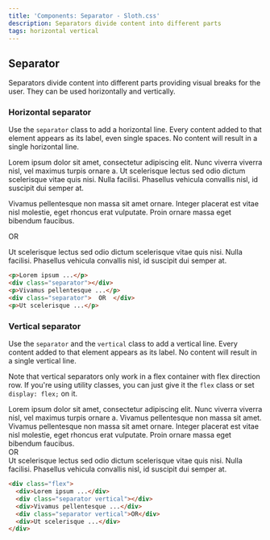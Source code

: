 ```yaml
---
title: 'Components: Separator - Sloth.css'
description: Separators divide content into different parts
tags: horizontal vertical
---
```


## Separator

Separators divide content into different parts providing visual breaks for the user. They can be used horizontally and vertically.

### Horizontal separator

Use the `separator` class to add a horizontal line. Every content added to that element appears as its label, even single spaces. No content will result in a single horizontal line.

<div class="demo">
  <div class="max-w-screen-xs text-center">
    <p>Lorem ipsum dolor sit amet, consectetur adipiscing elit. Nunc viverra viverra nisl, vel maximus turpis ornare a. Ut scelerisque lectus sed odio dictum scelerisque vitae quis nisi. Nulla facilisi. Phasellus vehicula convallis nisl, id suscipit dui semper at.</p>
    <div class="separator"></div>
    <p>Vivamus pellentesque non massa sit amet ornare. Integer placerat est vitae nisl molestie, eget rhoncus erat vulputate. Proin ornare massa eget bibendum faucibus.</p>
    <div class="separator">  OR  </div>
    <p>Ut scelerisque lectus sed odio dictum scelerisque vitae quis nisi. Nulla facilisi. Phasellus vehicula convallis nisl, id suscipit dui semper at.</p>
  </div>
</div>

```html
<p>Lorem ipsum ...</p>
<div class="separator"></div>
<p>Vivamus pellentesque ...</p>
<div class="separator">  OR  </div>
<p>Ut scelerisque ...</p>
```

### Vertical separator

Use the `separator` and the `vertical` class to add a vertical line. Every content added to that element appears as its label. No content will result in a single vertical line.

<p class="callout accent">
  Note that vertical separators only work in a flex container with flex direction row. If you're using utility classes, you can just give it the <code>flex</code> class or set <code>display: flex;</code> on it.
</p>

<div class="demo">
  <div class="max-w-screen-md flex">
    <div>Lorem ipsum dolor sit amet, consectetur adipiscing elit. Nunc viverra viverra nisl, vel maximus turpis ornare a. Vivamus pellentesque non massa sit amet.</div>
    <div class="separator vertical"></div>
    <div>Vivamus pellentesque non massa sit amet ornare. Integer placerat est vitae nisl molestie, eget rhoncus erat vulputate. Proin ornare massa eget bibendum faucibus.</div>
    <div class="separator vertical">OR</div>
    <div>Ut scelerisque lectus sed odio dictum scelerisque vitae quis nisi. Nulla facilisi. Phasellus vehicula convallis nisl, id suscipit dui semper at.</div>
  </div>
</div>

```html
<div class="flex">
  <div>Lorem ipsum ...</div>
  <div class="separator vertical"></div>
  <div>Vivamus pellentesque ...</div>
  <div class="separator vertical">OR</div>
  <div>Ut scelerisque ...</div>
</div>
```
